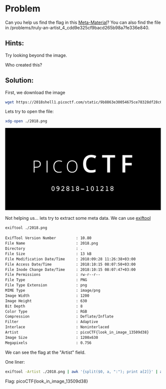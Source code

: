 # Problem
Can you help us find the flag in this [Meta-Material](https://2018shell1.picoctf.com/static/9b8863e30054675ce78328df28c601db/2018.png)? You can also find the file in /problems/truly-an-artist_4_cdd9e325cf9bacd265b98a7fe336e840.

## Hints:
Try looking beyond the image.

Who created this?

## Solution:

First, we download the image
```bash
wget https://2018shell1.picoctf.com/static/9b8863e30054675ce78328df28c601db/2018.png
```

Lets try to open the file:
```bash
xdg-open ./2018.png
```

![hex editor](./2018.png)


Not helping us... lets try to extract some meta data. We can use [exiftool](https://linoxide.com/linux-how-to/install-use-exiftool-linux-ubuntu-centos/)
```bash
exiftool ./2018.png

ExifTool Version Number         : 10.80
File Name                       : 2018.png
Directory                       : .
File Size                       : 13 kB
File Modification Date/Time     : 2018:09:28 11:26:38+03:00
File Access Date/Time           : 2018:10:15 08:07:50+03:00
File Inode Change Date/Time     : 2018:10:15 08:07:47+03:00
File Permissions                : rw-r--r--
File Type                       : PNG
File Type Extension             : png
MIME Type                       : image/png
Image Width                     : 1200
Image Height                    : 630
Bit Depth                       : 8
Color Type                      : RGB
Compression                     : Deflate/Inflate
Filter                          : Adaptive
Interlace                       : Noninterlaced
Artist                          : picoCTF{look_in_image_13509d38}
Image Size                      : 1200x630
Megapixels                      : 0.756
```

We can see the flag at the "Artist" field.

One liner:
```bash
exiftool -Artist ./2018.png | awk '{split($0, a, ":"); print a[2]}' | awk '{$1=$1};1'
```

Flag: picoCTF{look_in_image_13509d38}
